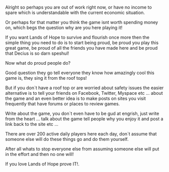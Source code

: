 ---
---
Alright so perhaps you are out of work right now, or have no income to spare which is understandable with the current economic situation.

Or perhaps for that matter you think the game isnt worth spending money on, which begs the question why are you here playing it!

If you want Lands of Hope to survive and flourish once more then the simple thing you need to do is to start being proud, be proud you play this great game, be proud of all the friends you have made here and be proud that Decius is so darn speshul!

Now what do proud people do?

Good question they go tell everyone they know how amazingly cool this game is, they sing it from the roof tops!

But if you don\`t have a roof top or are worried about safety issues the easier alternative is to tell your friends on Facebook, Twitter, Myspace etc ... about the game and an even better idea is to make posts on sites you visit frequently that have forums or places to review games.

Write about the game, you don\`t even have to be gud at engrish, just write from the heart ... talk about the game tell people why you enjoy it and post a link back to the site etc ...

There are over 200 active daily players here each day, don\`t assume that someone else will do these things go and do them yourself.

After all whats to stop everyone else from assuming someone else will put in the effort and then no one will!

If you love Lands of Hope prove IT!.